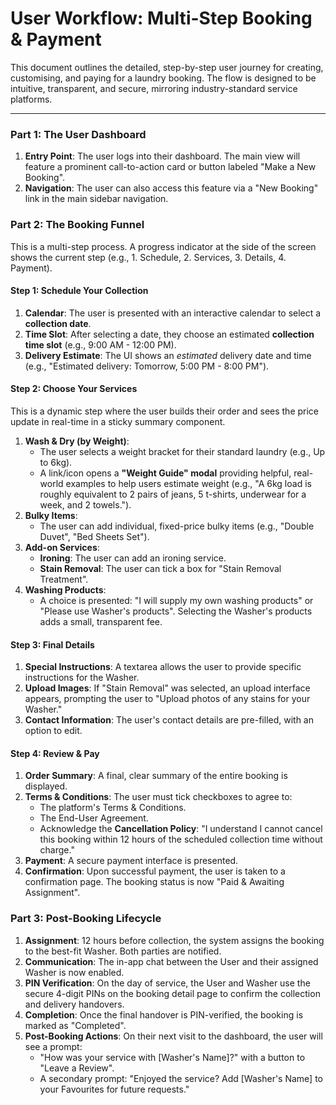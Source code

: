 # User Workflow: Multi-Step Booking & Payment

This document outlines the detailed, step-by-step user journey for creating, customising, and paying for a laundry booking. The flow is designed to be intuitive, transparent, and secure, mirroring industry-standard service platforms.

---

### **Part 1: The User Dashboard**

1.  **Entry Point**: The user logs into their dashboard. The main view will feature a prominent call-to-action card or button labeled "Make a New Booking".
2.  **Navigation**: The user can also access this feature via a "New Booking" link in the main sidebar navigation.

### **Part 2: The Booking Funnel**

This is a multi-step process. A progress indicator at the side of the screen shows the current step (e.g., 1. Schedule, 2. Services, 3. Details, 4. Payment).

#### **Step 1: Schedule Your Collection**

1.  **Calendar**: The user is presented with an interactive calendar to select a **collection date**.
2.  **Time Slot**: After selecting a date, they choose an estimated **collection time slot** (e.g., 9:00 AM - 12:00 PM).
3.  **Delivery Estimate**: The UI shows an _estimated_ delivery date and time (e.g., "Estimated delivery: Tomorrow, 5:00 PM - 8:00 PM").

#### **Step 2: Choose Your Services**

This is a dynamic step where the user builds their order and sees the price update in real-time in a sticky summary component.

1.  **Wash & Dry (by Weight)**:
    - The user selects a weight bracket for their standard laundry (e.g., Up to 6kg).
    - A link/icon opens a **"Weight Guide" modal** providing helpful, real-world examples to help users estimate weight (e.g., "A 6kg load is roughly equivalent to 2 pairs of jeans, 5 t-shirts, underwear for a week, and 2 towels.").
2.  **Bulky Items**:
    - The user can add individual, fixed-price bulky items (e.g., "Double Duvet", "Bed Sheets Set").
3.  **Add-on Services**:
    - **Ironing**: The user can add an ironing service.
    - **Stain Removal**: The user can tick a box for "Stain Removal Treatment".
4.  **Washing Products**:
    - A choice is presented: "I will supply my own washing products" or "Please use Washer's products". Selecting the Washer's products adds a small, transparent fee.

#### **Step 3: Final Details**

1.  **Special Instructions**: A textarea allows the user to provide specific instructions for the Washer.
2.  **Upload Images**: If "Stain Removal" was selected, an upload interface appears, prompting the user to "Upload photos of any stains for your Washer."
3.  **Contact Information**: The user's contact details are pre-filled, with an option to edit.

#### **Step 4: Review & Pay**

1.  **Order Summary**: A final, clear summary of the entire booking is displayed.
2.  **Terms & Conditions**: The user must tick checkboxes to agree to:
    - The platform's Terms & Conditions.
    - The End-User Agreement.
    - Acknowledge the **Cancellation Policy**: "I understand I cannot cancel this booking within 12 hours of the scheduled collection time without charge."
3.  **Payment**: A secure payment interface is presented.
4.  **Confirmation**: Upon successful payment, the user is taken to a confirmation page. The booking status is now "Paid & Awaiting Assignment".

### **Part 3: Post-Booking Lifecycle**

1.  **Assignment**: 12 hours before collection, the system assigns the booking to the best-fit Washer. Both parties are notified.
2.  **Communication**: The in-app chat between the User and their assigned Washer is now enabled.
3.  **PIN Verification**: On the day of service, the User and Washer use the secure 4-digit PINs on the booking detail page to confirm the collection and delivery handovers.
4.  **Completion**: Once the final handover is PIN-verified, the booking is marked as "Completed".
5.  **Post-Booking Actions**: On their next visit to the dashboard, the user will see a prompt:
    - "How was your service with [Washer's Name]?" with a button to "Leave a Review".
    - A secondary prompt: "Enjoyed the service? Add [Washer's Name] to your Favourites for future requests."
